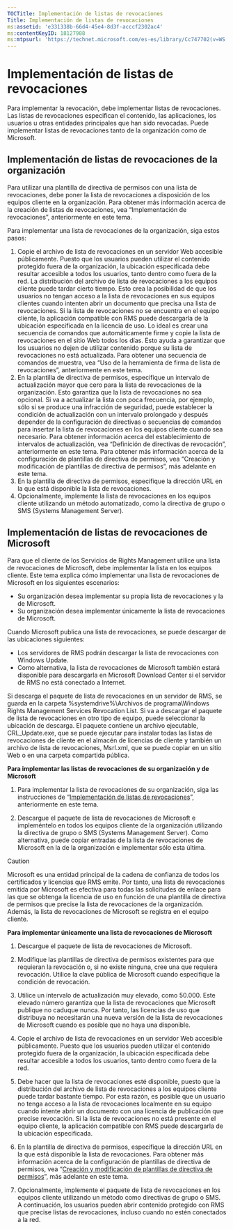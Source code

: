 ```yaml
---
TOCTitle: Implementación de listas de revocaciones
Title: Implementación de listas de revocaciones
ms:assetid: 'e331338b-66d4-45e4-8d3f-acccf2302ac4'
ms:contentKeyID: 18127988
ms:mtpsurl: 'https://technet.microsoft.com/es-es/library/Cc747702(v=WS.10)'
---
```


Implementación de listas de revocaciones
========================================

Para implementar la revocación, debe implementar listas de revocaciones. Las listas de revocaciones especifican el contenido, las aplicaciones, los usuarios u otras entidades principales que han sido revocadas. Puede implementar listas de revocaciones tanto de la organización como de Microsoft.

Implementación de listas de revocaciones de la organización
-----------------------------------------------------------

Para utilizar una plantilla de directiva de permisos con una lista de revocaciones, debe poner la lista de revocaciones a disposición de los equipos cliente en la organización. Para obtener más información acerca de la creación de listas de revocaciones, vea “Implementación de revocaciones”, anteriormente en este tema.

Para implementar una lista de revocaciones de la organización, siga estos pasos:

1.  Copie el archivo de lista de revocaciones en un servidor Web accesible públicamente. Puesto que los usuarios pueden utilizar el contenido protegido fuera de la organización, la ubicación especificada debe resultar accesible a todos los usuarios, tanto dentro como fuera de la red.
    La distribución del archivo de lista de revocaciones a los equipos cliente puede tardar cierto tiempo. Esto crea la posibilidad de que los usuarios no tengan acceso a la lista de revocaciones en sus equipos clientes cuando intenten abrir un documento que precisa una lista de revocaciones. Si la lista de revocaciones no se encuentra en el equipo cliente, la aplicación compatible con RMS puede descargarla de la ubicación especificada en la licencia de uso.
    Lo ideal es crear una secuencia de comandos que automáticamente firme y copie la lista de revocaciones en el sitio Web todos los días. Esto ayuda a garantizar que los usuarios no dejen de utilizar contenido porque su lista de revocaciones no está actualizada. Para obtener una secuencia de comandos de muestra, vea “Uso de la herramienta de firma de lista de revocaciones”, anteriormente en este tema.
2.  En la plantilla de directiva de permisos, especifique un intervalo de actualización mayor que cero para la lista de revocaciones de la organización. Esto garantiza que la lista de revocaciones no sea opcional. Si va a actualizar la lista con poca frecuencia, por ejemplo, sólo si se produce una infracción de seguridad, puede establecer la condición de actualización con un intervalo prolongado y después depender de la configuración de directivas o secuencias de comandos para insertar la lista de revocaciones en los equipos cliente cuando sea necesario. Para obtener información acerca del establecimiento de intervalos de actualización, vea “Definición de directivas de revocación”, anteriormente en este tema. Para obtener más información acerca de la configuración de plantillas de directiva de permisos, vea “Creación y modificación de plantillas de directiva de permisos”, más adelante en este tema.
3.  En la plantilla de directiva de permisos, especifique la dirección URL en la que está disponible la lista de revocaciones.
4.  Opcionalmente, implemente la lista de revocaciones en los equipos cliente utilizando un método automatizado, como la directiva de grupo o SMS (Systems Management Server).

Implementación de listas de revocaciones de Microsoft
-----------------------------------------------------

Para que el cliente de los Servicios de Rights Management utilice una lista de revocaciones de Microsoft, debe implementar la lista en los equipos cliente. Este tema explica cómo implementar una lista de revocaciones de Microsoft en los siguientes escenarios:

-   Su organización desea implementar su propia lista de revocaciones y la de Microsoft.
-   Su organización desea implementar únicamente la lista de revocaciones de Microsoft.

Cuando Microsoft publica una lista de revocaciones, se puede descargar de las ubicaciones siguientes:

-   Los servidores de RMS podrán descargar la lista de revocaciones con Windows Update.
-   Como alternativa, la lista de revocaciones de Microsoft también estará disponible para descargarla en Microsoft Download Center si el servidor de RMS no está conectado a Internet.

Si descarga el paquete de lista de revocaciones en un servidor de RMS, se guarda en la carpeta %systemdrive%\\Archivos de programa\\Windows Rights Management Services Revocation List. Si va a descargar el paquete de lista de revocaciones en otro tipo de equipo, puede seleccionar la ubicación de descarga. El paquete contiene un archivo ejecutable, CRL\_Update.exe, que se puede ejecutar para instalar todas las listas de revocaciones de cliente en el almacén de licencias de cliente y también un archivo de lista de revocaciones, Msrl.xml, que se puede copiar en un sitio Web o en una carpeta compartida pública.

**Para implementar las listas de revocaciones de su organización y de Microsoft**
1.  Para implementar la lista de revocaciones de su organización, siga las instrucciones de “[Implementación de listas de revocaciones](https://technet.microsoft.com/e331338b-66d4-45e4-8d3f-acccf2302ac4)”, anteriormente en este tema.

2.  Descargue el paquete de lista de revocaciones de Microsoft e impleméntelo en todos los equipos cliente de la organización utilizando la directiva de grupo o SMS (Systems Management Server). Como alternativa, puede copiar entradas de la lista de revocaciones de Microsoft en la de la organización e implementar sólo esta última.

> [!CAUTION]
> Microsoft es una entidad principal de la cadena de confianza de todos los certificados y licencias que RMS emite. Por tanto, una lista de revocaciones emitida por Microsoft es efectiva para todas las solicitudes de enlace para las que se obtenga la licencia de uso en función de una plantilla de directiva de permisos que precise la lista de revocaciones de la organización. Además, la lista de revocaciones de Microsoft se registra en el equipo cliente. 

**Para implementar únicamente una lista de revocaciones de Microsoft**
1.  Descargue el paquete de lista de revocaciones de Microsoft.

2.  Modifique las plantillas de directiva de permisos existentes para que requieran la revocación o, si no existe ninguna, cree una que requiera revocación. Utilice la clave pública de Microsoft cuando especifique la condición de revocación.

3.  Utilice un intervalo de actualización muy elevado, como 50.000. Este elevado número garantiza que la lista de revocaciones que Microsoft publique no caduque nunca. Por tanto, las licencias de uso que distribuya no necesitarán una nueva versión de la lista de revocaciones de Microsoft cuando es posible que no haya una disponible.

4.  Copie el archivo de lista de revocaciones en un servidor Web accesible públicamente. Puesto que los usuarios pueden utilizar el contenido protegido fuera de la organización, la ubicación especificada debe resultar accesible a todos los usuarios, tanto dentro como fuera de la red.

5.  Debe hacer que la lista de revocaciones esté disponible, puesto que la distribución del archivo de lista de revocaciones a los equipos cliente puede tardar bastante tiempo. Por esta razón, es posible que un usuario no tenga acceso a la lista de revocaciones localmente en su equipo cuando intente abrir un documento con una licencia de publicación que precise revocación. Si la lista de revocaciones no está presente en el equipo cliente, la aplicación compatible con RMS puede descargarla de la ubicación especificada.

6.  En la plantilla de directiva de permisos, especifique la dirección URL en la que está disponible la lista de revocaciones. Para obtener más información acerca de la configuración de plantillas de directiva de permisos, vea “[Creación y modificación de plantillas de directiva de permisos](https://technet.microsoft.com/6014176f-ef71-4d29-b3e3-da129c18563d)”, más adelante en este tema.

7.  Opcionalmente, implemente el paquete de lista de revocaciones en los equipos cliente utilizando un método como directivas de grupo o SMS. A continuación, los usuarios pueden abrir contenido protegido con RMS que precise listas de revocaciones, incluso cuando no estén conectados a la red.
